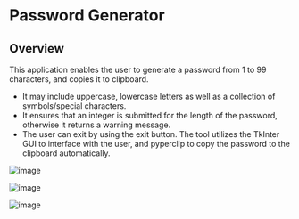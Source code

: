 # Password Generator
## Overview
This application enables the user to generate a password from 1 to 99 characters, and copies it to clipboard. 
- It may include uppercase, lowercase letters as well as a collection of symbols/special characters.
- It ensures that an integer is submitted for the length of the password, otherwise it returns a warning message.
- The user can exit by using the exit button.
The tool utilizes the TkInter GUI to interface with the user, and pyperclip to copy the password to the clipboard automatically.

![image](https://github.com/user-attachments/assets/e46f7aa9-ef77-49b6-99be-7afe7ba7349c)

![image](https://github.com/user-attachments/assets/35f05e19-96d6-4738-8cae-d3ab83b83119)

![image](https://github.com/user-attachments/assets/7d9e508d-4adb-4798-893b-822c7331d5ea)


